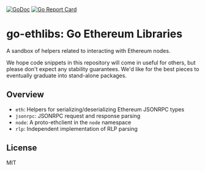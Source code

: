 [![GoDoc](https://godoc.org/github.com/ConsenSys/go-ethlibs?status.svg)](http://godoc.org/github.com/ConsenSys/go-ethlibs)
[![Go Report Card](https://goreportcard.com/badge/github.com/ConsenSys/go-ethlibs)](https://goreportcard.com/report/github.com/ConsenSys/go-ethlibs)

# go-ethlibs: Go Ethereum Libraries

A sandbox of helpers related to interacting with Ethereum nodes.

We hope code snippets in this repository will come in useful for others, but
please don't expect any stability guarantees. We'd like for the best pieces to
eventually graduate into stand-alone packages.


## Overview

- `eth`: Helpers for serializing/deserializing Ethereum JSONRPC types
- `jsonrpc`: JSONRPC request and response parsing
- `node`: A proto-ethclient in the `node` namespace
- `rlp`: Independent implementation of RLP parsing


## License

MIT
